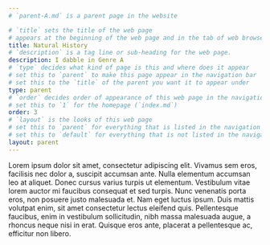 ```yaml
---
# `parent-A.md` is a parent page in the website

# `title` sets the title of the web page
# appears at the beginning of the web page and in the tab of web browsers
title: Natural History
# `description` is a tag line or sub-heading for the web page.
description: I dabble in Genre A
# `type` decides what kind of page is this and where does it appear
# set this to `parent` to make this page appear in the navigation bar
# set this to the `title` of the parent you want it to appear under
type: parent
# `order` decides order of appearance of this web page in the navigation bar
# set this to `1` for the homepage (`index.md`)
order: 3
# `layout` is the looks of this web page
# set this to `parent` for everything that is listed in the navigation bar
# set this to `default` for everything that is not listed in the navigation bar
layout: parent
---
```


[//]: # (Here you can write the content of the page in markdown.)

Lorem ipsum dolor sit amet, consectetur adipiscing elit. Vivamus sem eros, facilisis nec dolor a, suscipit accumsan ante. Nulla elementum accumsan leo at aliquet. Donec cursus varius turpis ut elementum. Vestibulum vitae lorem auctor mi faucibus consequat et sed turpis. Nunc venenatis porta eros, non posuere justo malesuada et. Nam eget luctus ipsum. Duis mattis volutpat enim, sit amet consectetur lectus eleifend quis. Pellentesque faucibus, enim in vestibulum sollicitudin, nibh massa malesuada augue, a rhoncus neque nisi in erat. Quisque eros ante, placerat a pellentesque ac, efficitur non libero.